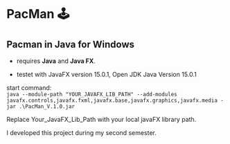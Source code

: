 # PacMan :joystick:
## Pacman in Java for Windows

- requires **Java** and **Java FX**.

- testet with JavaFX version 15.0.1, Open JDK Java Version 15.0.1

start command:<br>
`java --module-path "YOUR_JAVAFX_LIB_PATH" --add-modules javafx.controls,javafx.fxml,javafx.base,javafx.graphics,javafx.media -jar .\PacMan_V.1.0.jar `

Replace Your_JavaFX_Lib_Path with your local javaFX library path.

I developed this project during my second semester.
